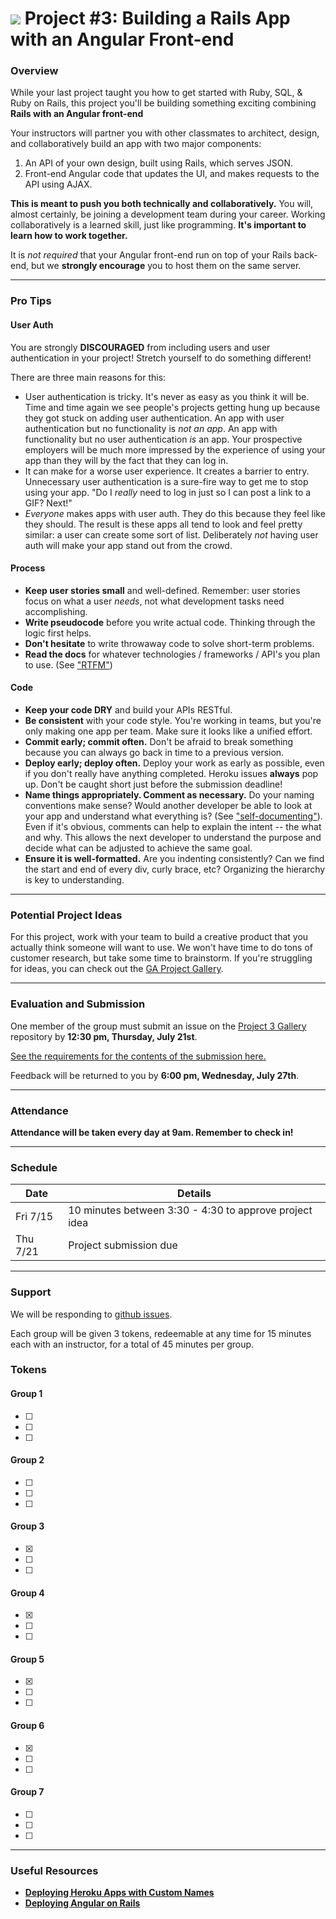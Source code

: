 # ![](https://ga-dash.s3.amazonaws.com/production/assets/logo-9f88ae6c9c3871690e33280fcf557f33.png) Project #3: Building a Rails App with an Angular Front-end

### Overview

While your last project taught you how to get started with Ruby, SQL, & Ruby on Rails, this project you'll be building something exciting combining **Rails with an Angular front-end**

Your instructors will partner you with other classmates to architect, design, and collaboratively build an app with two major components:

1. An API of your own design, built using Rails, which serves JSON.
2. Front-end Angular code that updates the UI, and makes requests to the API using AJAX.

**This is meant to push you both technically and collaboratively.**  You will, almost certainly, be joining a development team during your career.  Working collaboratively is a learned skill, just like programming. **It's important to learn how to work together.**

It is *not required* that your Angular front-end run on top of your Rails back-end, but we **strongly encourage** you to host them on the same server.

---

### Pro Tips

#### User Auth

You are strongly **DISCOURAGED** from including users and user authentication in your project! Stretch yourself to do something different!

There are three main reasons for this:
- User authentication is tricky. It's never as easy as you think it will be. Time and time again we see people's projects getting hung up because they got stuck on adding user authentication. An app with user authentication but no functionality is *not an app*. An app with functionality but no user authentication *is* an app. Your prospective employers will be much more impressed by the experience of using your app than they will by the fact that they can log in.
- It can make for a worse user experience. It creates a barrier to entry. Unnecessary user authentication is a sure-fire way to get me to stop using your app. "Do I *really* need to log in just so I can post a link to a GIF? Next!"
- *Everyone* makes apps with user auth. They do this because they feel like they should. The result is these apps all tend to look and feel pretty similar: a user can create some sort of list. Deliberately *not* having user auth will make your app stand out from the crowd.

#### Process

* **Keep user stories small** and well-defined. Remember: user stories focus on what a user *needs*, not what development tasks need accomplishing.
* **Write pseudocode** before you write actual code. Thinking through the logic first helps.
* **Don't hesitate** to write throwaway code to solve short-term problems.
* **Read the docs** for whatever technologies / frameworks / API's you plan to use. (See ["RTFM"](https://en.wikipedia.org/wiki/RTFM))

#### Code

* **Keep your code DRY** and build your APIs RESTful.
* **Be consistent** with your code style. You're working in teams, but you're only making one app per team. Make sure it looks like a unified effort.
* **Commit early; commit often.** Don't be afraid to break something because you can always go back in time to a previous version.
* **Deploy early; deploy often.** Deploy your work as early as possible, even if you don't really have anything completed. Heroku issues **always** pop up. Don't be caught short just before the submission deadline!
* **Name things appropriately.  Comment as necessary.** Do your naming conventions make sense? Would another developer be able to look at your app and understand what everything is? (See ["self-documenting"](https://en.wikipedia.org/wiki/Self-documenting)).  Even if it's obvious, comments can help to explain the intent -- the what and why.  This allows the next developer to understand the purpose and decide what can be adjusted to achieve the same goal.
* **Ensure it is well-formatted.** Are you indenting consistently? Can we find the start and end of every div, curly brace, etc?  Organizing the hierarchy is key to understanding.


---

### Potential Project Ideas

For this project, work with your team to build a creative product that you actually think someone will want to use. We won't have time to do tons of customer research, but take some time to brainstorm. If you're struggling for ideas, you can check out the [GA Project Gallery](http://gallery.ga.co).

---

### Evaluation and Submission

One member of the group must submit an issue on the [Project 3 Gallery](https://github.com/ga-dc/wdi9-project3-gallery) repository by **12:30 pm, Thursday, July 21st**.

[See the requirements for the contents of the submission here.](evaluation.md#Submission)

Feedback will be returned to you by **6:00 pm, Wednesday, July 27th**.

---

### Attendance

**Attendance will be taken every day at 9am. Remember to check in!**

---

### Schedule

| Date       | Details |
|------------|------|
| Fri 7/15   | 10 minutes between 3:30  - 4:30 to approve project idea|
| Thu 7/21   | Project submission due |

---

### Support

We will be responding to [github issues](https://github.com/ga-wdi-exercises/project3/issues).

Each group will be given 3 tokens, redeemable at any time for 15 minutes each with an instructor, for a total of 45 minutes per group.

### Tokens

#### Group 1

- [ ]
- [ ]
- [ ]

#### Group 2

- [ ]
- [ ]
- [ ]

#### Group 3

- [x]
- [ ]
- [ ]

#### Group 4

- [x]
- [ ]
- [ ]

#### Group 5

- [x]
- [ ]
- [ ]

#### Group 6

- [x]
- [ ]
- [ ]

#### Group 7

- [ ]
- [ ]
- [ ]

---

### Useful Resources

* **[Deploying Heroku Apps with Custom Names](https://devcenter.heroku.com/articles/renaming-apps)**
* **[Deploying Angular on Rails](https://github.com/ga-wdi-lessons/angular-on-rails/blob/master/walkthrough.md#commit-deploy)**
